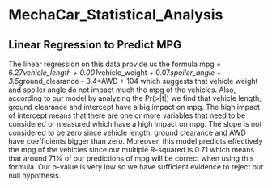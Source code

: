 # MechaCar_Statistical_Analysis
## Linear Regression to Predict MPG
The linear regression on this data provide us the formula mpg = 6.27*vehicle_length + 0.001*vehicle_weight + 0.07*spoiler_angle + 3.5*ground_clearance - 3.4*AWD + 104 which suggests that vehicle weight and spoiler angle do not impact much the mpg of the vehicles. Also, according to our model by analyzing the Pr(>|t|) we find that vehicle length, ground clearance and intercept have a big impact on mpg. The high impact of intercept means that there are one or more variables that need to be considered or measured which have a high impact on mpg. The slope is not considered to be zero since vehicle length, ground clearance and AWD have coefficients bigger than zero. Moreover, this model predicts effectively the mpg of the vehicles since our multiple R-squared is 0.71 which means that around 71% of our predictions of mpg will be correct when using this formula. Our p-value is very low so we have sufficient evidence to reject our null hypothesis.